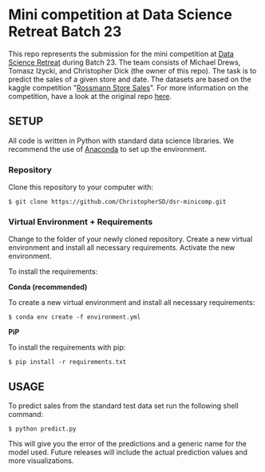 # Mini competition at Data Science Retreat Batch 23

This repo represents the submission for the mini competition at [Data Science Retreat](#https://www.datascienceretreat.com/)
during Batch 23. The team consists of Michael Drews, Tomasz Iżycki, and Christopher Dick (the owner of this repo). The 
task is to predict the sales of a given store and date. The datasets are based on the kaggle competition 
"[Rossmann Store Sales](#https://www.kaggle.com/c/rossmann-store-sales)". For more information on the competition, 
have a look at the original repo [here](#https://github.com/ADGEfficiency/minicomp-rossman).


## SETUP
All code is written in Python with standard data science libraries. We recommend the use of 
[Anaconda](#https://www.anaconda.com/) to set up the environment.

### Repository
 Clone this repository to your computer with:
 ```shell script
$ git clone https://github.com/ChristopherSD/dsr-minicomp.git
```
 
### Virtual Environment + Requirements
Change to the folder of your newly cloned repository. Create a new virtual environment
and install all necessary requirements. Activate the new environment.

To install the requirements:

**Conda (recommended)**

To create a new virtual environment and install all necessary requirements:
````shell script
$ conda env create -f environment.yml
````

**PiP**

To install the requirements with pip:
```shell script
$ pip install -r requirements.txt
```

## USAGE
To predict sales from the standard test data set run the following shell command:
```shell script
$ python predict.py
```

This will give you the error of the predictions and a generic name for the model used.
Future releases will include the actual prediction values and more visualizations.